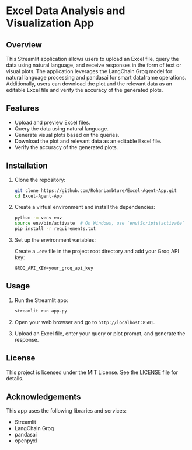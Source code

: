 # Excel Data Analysis and Visualization App

## Overview

This Streamlit application allows users to upload an Excel file, query the data using natural language, and receive responses in the form of text or visual plots. The application leverages the LangChain Groq model for natural language processing and pandasai for smart dataframe operations. Additionally, users can download the plot and the relevant data as an editable Excel file and verify the accuracy of the generated plots.

## Features

- Upload and preview Excel files.
- Query the data using natural language.
- Generate visual plots based on the queries.
- Download the plot and relevant data as an editable Excel file.
- Verify the accuracy of the generated plots.

## Installation

1. Clone the repository:

    ```bash
    git clone https://github.com/RohanLambture/Excel-Agent-App.git
    cd Excel-Agent-App
    ```

2. Create a virtual environment and install the dependencies:

    ```bash
    python -m venv env
    source env/bin/activate  # On Windows, use `env\Scripts\activate`
    pip install -r requirements.txt
    ```

3. Set up the environment variables:

    Create a `.env` file in the project root directory and add your Groq API key:

    ```
    GROQ_API_KEY=your_groq_api_key
    ```

## Usage

1. Run the Streamlit app:

    ```bash
    streamlit run app.py
    ```

2. Open your web browser and go to `http://localhost:8501`.

3. Upload an Excel file, enter your query or plot prompt, and generate the response.

## License

This project is licensed under the MIT License. See the [LICENSE](LICENSE) file for details.

## Acknowledgements

This app uses the following libraries and services:

- Streamlit
- LangChain Groq
- pandasai
- openpyxl
